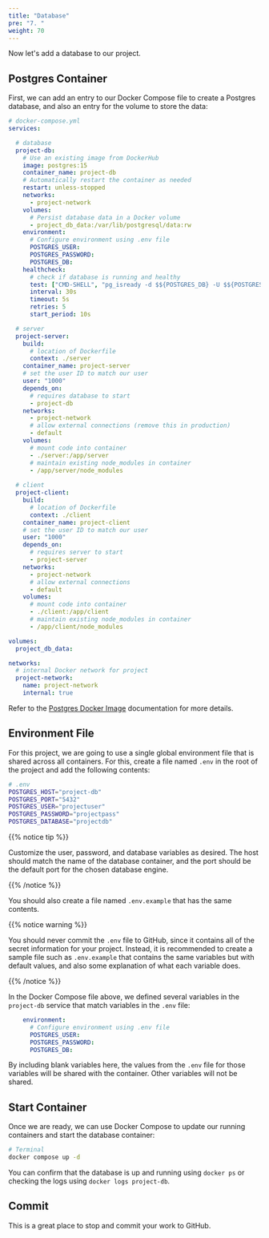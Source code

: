 ```yaml
---
title: "Database"
pre: "7. "
weight: 70
---
```


Now let's add a database to our project. 

## Postgres Container

First, we can add an entry to our Docker Compose file to create a Postgres database, and also an entry for the volume to store the data:

```yml {hl_lines="4-27 37-39 71-72"}
# docker-compose.yml
services:

  # database
  project-db:
    # Use an existing image from DockerHub
    image: postgres:15
    container_name: project-db
    # Automatically restart the container as needed
    restart: unless-stopped
    networks:
      - project-network
    volumes:
      # Persist database data in a Docker volume
      - project_db_data:/var/lib/postgresql/data:rw
    environment:
      # Configure environment using .env file
      POSTGRES_USER:
      POSTGRES_PASSWORD:
      POSTGRES_DB:
    healthcheck:
      # check if database is running and healthy
      test: ["CMD-SHELL", "pg_isready -d $${POSTGRES_DB} -U $${POSTGRES_USER}"]
      interval: 30s
      timeout: 5s
      retries: 5
      start_period: 10s

  # server
  project-server:
    build:
      # location of Dockerfile
      context: ./server
    container_name: project-server
    # set the user ID to match our user
    user: "1000"
    depends_on:
      # requires database to start
      - project-db
    networks:
      - project-network
      # allow external connections (remove this in production)
      - default
    volumes:
      # mount code into container
      - ./server:/app/server
      # maintain existing node_modules in container
      - /app/server/node_modules
  
  # client
  project-client:
    build:
      # location of Dockerfile
      context: ./client
    container_name: project-client
    # set the user ID to match our user
    user: "1000"
    depends_on:
      # requires server to start
      - project-server
    networks:
      - project-network
      # allow external connections
      - default
    volumes:
      # mount code into container
      - ./client:/app/client
      # maintain existing node_modules in container
      - /app/client/node_modules

volumes:
  project_db_data:

networks:
  # internal Docker network for project
  project-network:
    name: project-network
    internal: true
```

Refer to the [Postgres Docker Image](https://hub.docker.com/_/postgres) documentation for more details.

## Environment File

For this project, we are going to use a single global environment file that is shared across all containers. For this, create a file named `.env` in the root of the project and add the following contents:

```bash
# .env
POSTGRES_HOST="project-db"
POSTGRES_PORT="5432"
POSTGRES_USER="projectuser"
POSTGRES_PASSWORD="projectpass"
POSTGRES_DATABASE="projectdb"
```

{{% notice tip %}}

Customize the user, password, and database variables as desired. The host should match the name of the database container, and the port should be the default port for the chosen database engine.

{{% /notice %}}

You should also create a file named `.env.example` that has the same contents. 

{{% notice warning %}}

You should never commit the `.env` file to GitHub, since it contains all of the secret information for your project. Instead, it is recommended to create a sample file such as `.env.example` that contains the same variables but with default values, and also some explanation of what each variable does. 

{{% /notice %}}

In the Docker Compose file above, we defined several variables in the `project-db` service that match variables in the `.env` file:

```yaml
    environment:
      # Configure environment using .env file
      POSTGRES_USER:
      POSTGRES_PASSWORD:
      POSTGRES_DB:
```

By including blank variables here, the values from the `.env` file for those variables will be shared with the container. Other variables will not be shared. 

## Start Container

Once we are ready, we can use Docker Compose to update our running containers and start the database container:

```bash
# Terminal
docker compose up -d
```

You can confirm that the database is up and running using `docker ps` or checking the logs using `docker logs project-db`. 

## Commit

This is a great place to stop and commit your work to GitHub. 